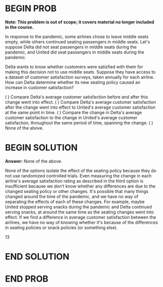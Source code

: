 # BEGIN PROB

<span style=“color:red”><b>Note: This problem is out of scope; it covers material no longer included in the course.</b></span>

In response to the pandemic, some airlines chose to leave middle seats empty, while others continued seating passengers in middle seats. Let's suppose Delta did not seat passengers in middle seats during the pandemic, and United did seat passengers in middle seats during the pandemic.

Delta wants to know whether customers were satisfied with them for making this decision not to use middle seats. Suppose they have access to a dataset of customer satisfaction surveys, taken annually for each airline. How can Delta determine whether its new seating policy caused an increase in customer satisfaction?

( ) Compare Delta's average customer satisfaction before and after this change went into effect.
( ) Compare Delta's average customer satisfaction after the change went into effect to United's average customer satisfaction at the same point in time.
( ) Compare the change in Delta's average customer satisfaction to the change in United's average customer satisfaction, throughout the same period of time, spanning the change.
( ) None of the above.

# BEGIN SOLUTION

**Answer:** None of the above.

None of the options isolate the effect of the seating policy because they do not use randomized controlled trials. Even measuring the change in each airline's average satisfaction rating as described in the third option is insufficient because we don't know whether any differences are due to the changed seating policy or other changes. It's possible that many things changed around the time of the pandemic, and we have no way of separating the effects of each of these changes. For example, maybe United stopped serving snacks during the pandemic and Delta continued serving snacks, at around the same time as the seating changes went into effect. If we find a difference in average customer satisfaction between the airlines, we have no way of knowing whether it's because of the differences in seating policies or snack policies (or something else). 

<average>13</average>

# END SOLUTION

# END PROB